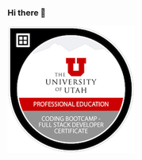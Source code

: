 ### Hi there 👋

<!--
**dotdlew/dotdlew** is a ✨ _special_ ✨ repository because its `README.md` (this file) appears on your GitHub profile.

Here are some ideas to get you started:

- 🔭 I’m currently working on ...
- 🌱 I’m currently learning ...
- 👯 I’m looking to collaborate on ...
- 🤔 I’m looking for help with ...
- 💬 Ask me about ...
- 📫 How to reach me: ...
- 😄 Pronouns: ...
- ⚡ Fun fact: ...

![alt text](https://github.com/dotdlew/dotdlew/blob/main/256x-coding-bootcamp-full-stack-developer-certificate.1.png?raw=true)
-->
![alt text](https://raw.githubusercontent.com/dotdlew/dotdlew/main/256x-coding-bootcamp-full-stack-developer-certificate.1.png)

